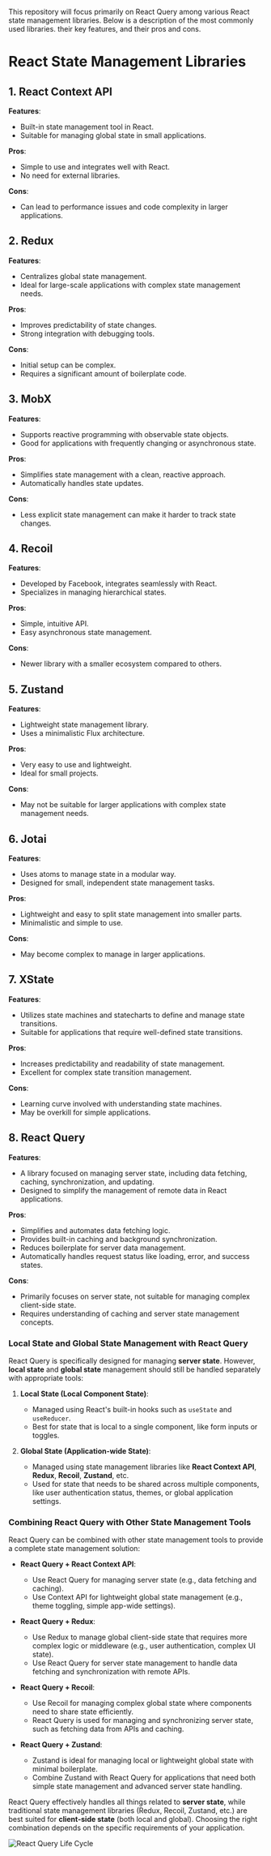 This repository will focus primarily on React Query among various React state management libraries. Below is a description of the most commonly used libraries. their key features, and their pros and cons.

# React State Management Libraries

## 1. React Context API

**Features**:
- Built-in state management tool in React.
- Suitable for managing global state in small applications.

**Pros**:
- Simple to use and integrates well with React.
- No need for external libraries.

**Cons**:
- Can lead to performance issues and code complexity in larger applications.

## 2. Redux

**Features**:
- Centralizes global state management.
- Ideal for large-scale applications with complex state management needs.

**Pros**:
- Improves predictability of state changes.
- Strong integration with debugging tools.

**Cons**:
- Initial setup can be complex.
- Requires a significant amount of boilerplate code.

## 3. MobX

**Features**:
- Supports reactive programming with observable state objects.
- Good for applications with frequently changing or asynchronous state.

**Pros**:
- Simplifies state management with a clean, reactive approach.
- Automatically handles state updates.

**Cons**:
- Less explicit state management can make it harder to track state changes.

## 4. Recoil

**Features**:
- Developed by Facebook, integrates seamlessly with React.
- Specializes in managing hierarchical states.

**Pros**:
- Simple, intuitive API.
- Easy asynchronous state management.

**Cons**:
- Newer library with a smaller ecosystem compared to others.

## 5. Zustand

**Features**:
- Lightweight state management library.
- Uses a minimalistic Flux architecture.

**Pros**:
- Very easy to use and lightweight.
- Ideal for small projects.

**Cons**:
- May not be suitable for larger applications with complex state management needs.

## 6. Jotai

**Features**:
- Uses atoms to manage state in a modular way.
- Designed for small, independent state management tasks.

**Pros**:
- Lightweight and easy to split state management into smaller parts.
- Minimalistic and simple to use.

**Cons**:
- May become complex to manage in larger applications.

## 7. XState

**Features**:
- Utilizes state machines and statecharts to define and manage state transitions.
- Suitable for applications that require well-defined state transitions.

**Pros**:
- Increases predictability and readability of state management.
- Excellent for complex state transition management.

**Cons**:
- Learning curve involved with understanding state machines.
- May be overkill for simple applications.


## 8. React Query

**Features**:
- A library focused on managing server state, including data fetching, caching, synchronization, and updating.
- Designed to simplify the management of remote data in React applications.

**Pros**:
- Simplifies and automates data fetching logic.
- Provides built-in caching and background synchronization.
- Reduces boilerplate for server data management.
- Automatically handles request status like loading, error, and success states.

**Cons**:
- Primarily focuses on server state, not suitable for managing complex client-side state.
- Requires understanding of caching and server state management concepts.

### Local State and Global State Management with React Query

React Query is specifically designed for managing **server state**. However, **local state** and **global state** management should still be handled separately with appropriate tools:

1. **Local State (Local Component State)**:
   - Managed using React's built-in hooks such as `useState` and `useReducer`.
   - Best for state that is local to a single component, like form inputs or toggles.

2. **Global State (Application-wide State)**:
   - Managed using state management libraries like **React Context API**, **Redux**, **Recoil**, **Zustand**, etc.
   - Used for state that needs to be shared across multiple components, like user authentication status, themes, or global application settings.

### Combining React Query with Other State Management Tools

React Query can be combined with other state management tools to provide a complete state management solution:

- **React Query + React Context API**:
  - Use React Query for managing server state (e.g., data fetching and caching).
  - Use Context API for lightweight global state management (e.g., theme toggling, simple app-wide settings).

- **React Query + Redux**:
  - Use Redux to manage global client-side state that requires more complex logic or middleware (e.g., user authentication, complex UI state).
  - Use React Query for server state management to handle data fetching and synchronization with remote APIs.

- **React Query + Recoil**:
  - Use Recoil for managing complex global state where components need to share state efficiently.
  - React Query is used for managing and synchronizing server state, such as fetching data from APIs and caching.

- **React Query + Zustand**:
  - Zustand is ideal for managing local or lightweight global state with minimal boilerplate.
  - Combine Zustand with React Query for applications that need both simple state management and advanced server state handling.

React Query effectively handles all things related to **server state**, while traditional state management libraries (Redux, Recoil, Zustand, etc.) are best suited for **client-side state** (both local and global). Choosing the right combination depends on the specific requirements of your application.

![React Query Life Cycle](https://res.cloudinary.com/practicaldev/image/fetch/s--bKRbe8Sb--/c_limit%2Cf_auto%2Cfl_progressive%2Cq_auto%2Cw_880/https://i.ibb.co/4M4bkQ8/Screen-Shot-2020-05-14-at-14-23-23.png)
